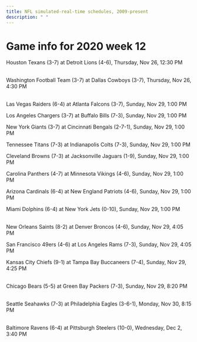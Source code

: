 ```yaml
---
title: NFL simulated-real-time schedules, 2009-present
description: " "
---
```


# Game info for 2020 week 12

Houston Texans (3-7) at Detroit Lions (4-6), Thursday, Nov 26, 12:30 PM

<br/>Washington Football Team (3-7) at Dallas Cowboys (3-7), Thursday, Nov 26, 4:30 PM

<br/>Las Vegas Raiders (6-4) at Atlanta Falcons (3-7), Sunday, Nov 29, 1:00 PM

Los Angeles Chargers (3-7) at Buffalo Bills (7-3), Sunday, Nov 29, 1:00 PM

New York Giants (3-7) at Cincinnati Bengals (2-7-1), Sunday, Nov 29, 1:00 PM

Tennessee Titans (7-3) at Indianapolis Colts (7-3), Sunday, Nov 29, 1:00 PM

Cleveland Browns (7-3) at Jacksonville Jaguars (1-9), Sunday, Nov 29, 1:00 PM

Carolina Panthers (4-7) at Minnesota Vikings (4-6), Sunday, Nov 29, 1:00 PM

Arizona Cardinals (6-4) at New England Patriots (4-6), Sunday, Nov 29, 1:00 PM

Miami Dolphins (6-4) at New York Jets (0-10), Sunday, Nov 29, 1:00 PM

<br/>New Orleans Saints (8-2) at Denver Broncos (4-6), Sunday, Nov 29, 4:05 PM

San Francisco 49ers (4-6) at Los Angeles Rams (7-3), Sunday, Nov 29, 4:05 PM

Kansas City Chiefs (9-1) at Tampa Bay Buccaneers (7-4), Sunday, Nov 29, 4:25 PM

<br/>Chicago Bears (5-5) at Green Bay Packers (7-3), Sunday, Nov 29, 8:20 PM

<br/>Seattle Seahawks (7-3) at Philadelphia Eagles (3-6-1), Monday, Nov 30, 8:15 PM

<br/>Baltimore Ravens (6-4) at Pittsburgh Steelers (10-0), Wednesday, Dec 2, 3:40 PM

